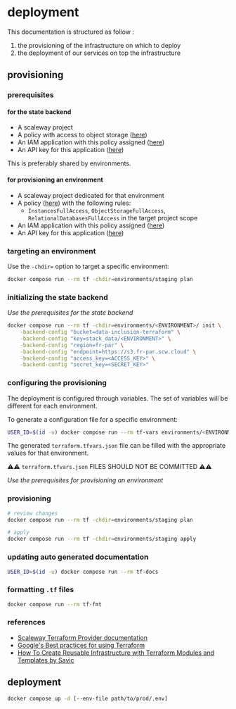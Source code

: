 # deployment

This documentation is structured as follow :

1. the provisioning of the infrastructure on which to deploy
2. the deployment of our services on top the infrastructure

## provisioning

### prerequisites

#### for the state backend

* A scaleway project
* A policy with access to object storage ([here](https://console.scaleway.com/iam/policies))
* An IAM application with this policy assigned ([here](https://console.scaleway.com/iam/applications))
* An API key for this application ([here](https://console.scaleway.com/iam/api-keys))

This is preferably shared by environments.

#### for provisioning an environment

* A scaleway project dedicated for that environment
* A policy ([here](https://console.scaleway.com/iam/policies)) with the following rules:
    * `InstancesFullAccess`, `ObjectStorageFullAccess`, `RelationalDatabasesFullAccess` in the target project scope
* An IAM application with this policy assigned ([here](https://console.scaleway.com/iam/applications))
* An API key for this application ([here](https://console.scaleway.com/iam/api-keys))

### targeting an environment

Use the `-chdir=` option to target a specific environment:

```bash
docker compose run --rm tf -chdir=environments/staging plan
```

### initializing the state backend

*Use the prerequisites for the state backend*

```bash
docker compose run --rm tf -chdir=environments/<ENVIRONMENT>/ init \
    -backend-config "bucket=data-inclusion-terraform" \
    -backend-config "key=stack_data/<ENVIRONMENT>" \
    -backend-config "region=fr-par" \
    -backend-config "endpoint=https://s3.fr-par.scw.cloud" \
    -backend-config "access_key=<ACCESS_KEY>" \
    -backend-config "secret_key=<SECRET_KEY>"
```

### configuring the provisioning

The deployment is configured through variables. The set of variables will be different for each environment.

To generate a configuration file for a specific environment:

```bash
USER_ID=$(id -u) docker compose run --rm tf-vars environments/<ENVIRONMENT>
```

The generated `terraform.tfvars.json` file can be filled with the appropriate values for that environment.

⚠️⚠️ `terraform.tfvars.json` FILES SHOULD NOT BE COMMITTED ⚠️⚠️

*Use the prerequisites for provisioning an environment*

### provisioning

```bash
# review changes
docker compose run --rm tf -chdir=environments/staging plan

# apply
docker compose run --rm tf -chdir=environments/staging apply
```

### updating auto generated documentation

```bash
USER_ID=$(id -u) docker compose run --rm tf-docs
```

### formatting `.tf` files

```bash
docker compose run --rm tf-fmt
```

### references

* [Scaleway Terraform Provider documentation](https://registry.terraform.io/providers/scaleway/scaleway/latest/docs)
* [Google's Best practices for using Terraform](https://cloud.google.com/docs/terraform/best-practices-for-terraform)
* [How To Create Reusable Infrastructure with Terraform Modules and Templates by Savic](https://www.digitalocean.com/community/tutorials/how-to-create-reusable-infrastructure-with-terraform-modules-and-templates)

## deployment

```bash
docker compose up -d [--env-file path/to/prod/.env]
```